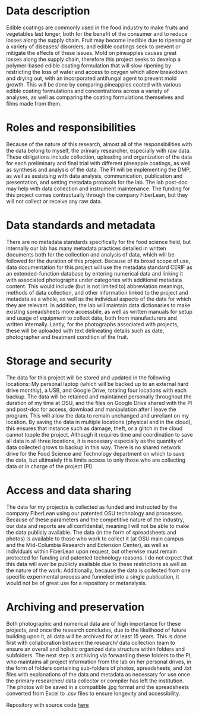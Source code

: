 # Data description
Edible coatings are commonly used in the food industry to make fruits and vegetables last longer, both for the benefit of the consumer and to reduce losses along the supply chain. Fruit may become inedible due to ripening or a variety of diseases/ disorders, and edible coatings seek to prevent or mitigate the effects of these issues. Mold on pineapples causes great losses along the supply chain, therefore this project seeks to develop a polymer-based edible coating formulation that will slow ripening by restricting the loss of water and access to oxygen which allow breakdown and drying out, with an incorporated antifungal agent to prevent mold growth. This will be done by comparing pineapples coated with various edible coating formulations and concentrations across a variety of analyses, as well as comparing the coating formulations themselves and films made from them.

# Roles and responsibilities
Because of the nature of this research, almost all of the responsibilities with the data belong to myself, the primary researcher, especially with raw data. These obligations include collection, uploading and organization of the data for each preliminary and final trial with different pineapple coatings, as well as synthesis and analysis of the data. The PI will be implementing the DMP, as well as assistsing with data analysis, communication, publication and presentation, and setting metadata protocols for the lab. The lab post-doc may help with data collection and instrument maintenance. The funding for this project comes contractually through the company FiberLean, but they will not collect or receive any raw data.

# Data standards and metadata
There are no metadata standards specifically for the food science field, but internally our lab has many metadata practices detailed in written documents both for the collection and analysis of data, which will be followed for the duration of this project. Because of its broad scope of use, data documentation for this project will use the metadata standard CERIF as an extended-function database by entering numerical data and linking it with associated photographs under categories with additional metadata content. This would include (but is not limited to) abbreviation meanings, methods of data collection, and other information linked to the project and metadata as a whole, as well as the individual aspects of the data for which they are relevant. In addition, the lab will maintain data dictionaries to make existing spreadsheets more accessbile, as well as written manuals for setup and usage of equipment to collect data, both from manufacturers and written internally. Lastly, for the photographs associated with projects, these will be uploaded with text delineating details such as date, photographer and treatment condition of the fruit.

# Storage and security
The data for this project will be stored and updated in the following locations: My personal laptop (which will be backed up to an external hard drive monthly), a USB, and Google Drive, totaling four locations with each backup. The data will be retained and maintained personally throughout the duration of my time at OSU, and the files on Google Drive shared with the PI and post-doc for access, download and manipulation after I leave the program. This will allow the data to remain unchanged and unreliant on my location. By saving the data in multiple locations (physical and in the cloud), this ensures that instance such as damage, theft, or a glitch in the cloud cannot topple the project. Although it requires time and coordination to save all data in all three locations, it is necessary especially as the quantity of data collected grows to backup in this way. There is no shared network drive for the Food Science and Technology department on which to save the data, but ultimately this limits access to only those who are collecting data or in charge of the project (PI).

# Access and data sharing
The data for my project/s is collected as funded and instructed by the company FiberLean using our patented OSU technology and processes. Because of these parameters and the competitive nature of the industry, our data and reports are all confidential, meaning I will not be able to make the data publicly available. The data (in the form of spreadsheets and photos) is available to those who work to collect it (at OSU main campus and the Mid-Columbia Research and Extension Center), as well as individuals within FiberLean upon request, but otherwise must remain protected for funding and patented technology reasons. I do not expect that this data will ever be publicly available due to these restrictions as well as the nature of the work. Additionally, because the data is collected from one specific experimental process and funneled into a single publication, it would not be of great use for a repository or metanalysis.

# Archiving and preservation
Both photographic and numerical data are of high importance for these projects, and once the research concludes, due to the likelihood of future building upon it, all data will be archived for at least 15 years. This is done first with collaboration between the research/ data collection team to ensure an overall and holistic organized data structure within folders and subfolders. The next step is archiving via forwarding these folders to the PI, who maintains all project information from the lab on her personal drives, in the form of folders containing sub-folders of photos, spreadsheets, and .txt files with explanations of the data and metadata as necessary for use once the primary researcher/ data collector or compiler has left the institution. The photos will be saved in a compatible .jpg format and the spreadsheets converted from Excel to .csv files to ensure longevity and accessibility.

Repository with source code [here](https://github.com/clarallebot/GRAD521_DMPtemplate)

